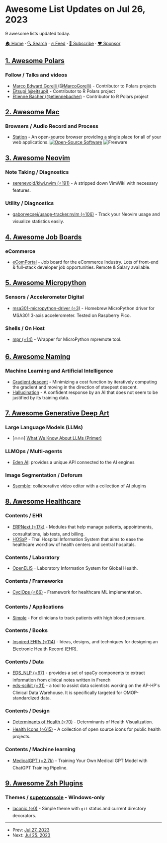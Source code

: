# Awesome List Updates on Jul 26, 2023

9 awesome lists updated today.

[🏠 Home](/README.md) · [🔍 Search](https://www.trackawesomelist.com/search/) · [🔥 Feed](https://www.trackawesomelist.com/rss.xml) · [📮 Subscribe](https://trackawesomelist.us17.list-manage.com/subscribe?u=d2f0117aa829c83a63ec63c2f&id=36a103854c) · [❤️  Sponsor](https://github.com/sponsors/theowenyoung)



## [1. Awesome Polars](/content/ddotta/awesome-polars/README.md)

### Follow / Talks and videos

*   [Marco Edward Gorelli (@MarcoGorelli)](https://github.com/MarcoGorelli) - Contributor to Polars projects
*   [Eitsupi (@eitsupi)](https://github.com/eitsupi) - Contributor to R Polars project
*   [Etienne Bacher (@etiennebacher)](https://github.com/etiennebacher) - Contributor to R Polars project

## [2. Awesome Mac](/content/jaywcjlove/awesome-mac/README.md)

### Browsers / Audio Record and Process

*   [Station](https://getstation.com/) - An open-source browser providing a single place for all of your web applications. [![Open-Source Software](https://jaywcjlove.github.io/sb/ico/min-oss.svg "Open Source Software")](https://github.com/getstation/desktop-app/) ![Freeware](https://jaywcjlove.github.io/sb/ico/min-free.svg "Freeware")

## [3. Awesome Neovim](/content/rockerBOO/awesome-neovim/README.md)

### Note Taking / Diagnostics

*   [serenevoid/kiwi.nvim (⭐191)](https://github.com/serenevoid/kiwi.nvim) - A stripped down VimWiki with necessary features.

### Utility / Diagnostics

*   [gaborvecsei/usage-tracker.nvim (⭐106)](https://github.com/gaborvecsei/usage-tracker.nvim) - Track your Neovim usage and visualize statistics easily.

## [4. Awesome Job Boards](/content/tramcar/awesome-job-boards/README.md)

### eCommerce

*   [eComPortal](https://www.ecomportal.co/) - Job board for the eCommerce Industry. Lots of front-end & full-stack developer job opportunities. Remote & Salary available.

## [5. Awesome Micropython](/content/mcauser/awesome-micropython/README.md)

### Sensors / Accelerometer Digital

*   [msa301-micropython-driver (⭐3)](https://github.com/wojciech-szmyt/msa301-micropython-driver) - Homebrew MicroPython driver for MSA301 3-axis accelerometer. Tested on Raspberry Pico.

### Shells / On Host

*   [mpr (⭐14)](https://github.com/bulletmark/mpr) - Wrapper for MicroPython mpremote tool.

## [6. Awesome Naming](/content/gruhn/awesome-naming/README.md)

### Machine Learning and Artificial Intelligence

*   [Gradient descent](https://en.wikipedia.org/wiki/Gradient_descent) - Minimizing a cost function by iteratively computing the gradient and moving in the direction of steepest descent.
*   [Hallucination](https://en.wikipedia.org/wiki/Hallucination_\(artificial_intelligence\)) - A confident response by an AI that does not seem to be justified by its training data.

## [7. Awesome Generative Deep Art](/content/filipecalegario/awesome-generative-deep-art/README.md)

### Large Language Models (LLMs)

*   \[🔥🔥🔥] [What We Know About LLMs (Primer)](https://willthompson.name/what-we-know-about-llms-primer)

### LLMOps / Multi-agents

*   [Eden AI](https://www.edenai.co/?referral=partner-producthunt8\&ref=producthunt): provides a unique API connected to the AI engines

### Image Segmentation / Deforum

*   [Ssemble](https://www.ssemble.com/): collaborative video editor with a collection of AI plugins

## [8. Awesome Healthcare](/content/kakoni/awesome-healthcare/README.md)

### Contents / EHR

*   [ERPNext (⭐17k)](https://github.com/frappe/erpnext) - Modules that help manage patients, appointments, consultations, lab tests, and billing.
*   [HOSxP](https://hosxp.net/wordpress/) - Thai Hospital Information System that aims to ease the healthcare workflow of health centers and central hospitals.

### Contents / Laboratory

*   [OpenELIS](https://openelis-global.org) - Laboratory Information System for Global Health.

### Contents / Frameworks

*   [CyclOps (⭐66)](https://github.com/VectorInstitute/cyclops) - Framework for healthcare ML implementation.

### Contents / Applications

*   [Simple](https://github.com/simpledotorg/) - For clinicians to track patients with high blood pressure.

### Contents / Books

*   [Inspired EHRs (⭐114)](https://github.com/goinvo/EHR) - Ideas, designs, and techniques for designing an Electronic Health Record (EHR).

### Contents / Data

*   [EDS\_NLP (⭐97)](https://github.com/aphp/edsnlp) - provides a set of spaCy components to extract information from clinical notes written in French
*   [eds-scikit (⭐31)](https://github.com/aphp/eds-scikit) - a tool to assist data scientists working on the AP-HP's Clinical Data Warehouse. It is specifically targeted for OMOP-standardized data.

### Contents / Design

*   [Determinants of Health (⭐70)](https://github.com/goinvo/HealthDeterminants) - Determinants of Health Visualization.
*   [Health Icons (⭐615)](https://github.com/resolvetosavelives/healthicons) - A collection of open source icons for public health projects.

### Contents / Machine learning

*   [MedicalGPT (⭐2.7k)](https://github.com/shibing624/MedicalGPT/blob/main/README_EN.md) - Training Your Own Medical GPT Model with ChatGPT Training Pipeline.

## [9. Awesome Zsh Plugins](/content/unixorn/awesome-zsh-plugins/README.md)

### Themes / [superconsole](https://github.com/alexchmykhalo/superconsole) - Windows-only

*   [laconic (⭐0)](https://github.com/Saka7/laconic.zsh-theme) - Simple theme with `git` status and current directory decorators.

---

- Prev: [Jul 27, 2023](/content/2023/07/27/README.md)
- Next: [Jul 25, 2023](/content/2023/07/25/README.md)